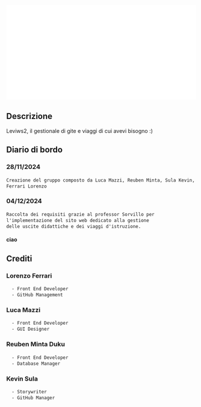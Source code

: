 ![Logo (Wh)](https://github.com/g0ldo/First-Order/blob/63889abfb27aa5248d58bfadb6e6a8ec6dce8744/NL.png)

## Descrizione
  Leviws2, il gestionale di gite e viaggi di cui avevi bisogno :)



## Diario di bordo
  ### 28/11/2024
    Creazione del gruppo composto da Luca Mazzi, Reuben Minta, Sula Kevin, Ferrari Lorenzo

  ### 04/12/2024
    Raccolta dei requisiti grazie al professor Sorvillo per l'implementazione del sito web dedicato alla gestione 
    delle uscite didattiche e dei viaggi d'istruzione.
  #### ciao


## Crediti
  ### Lorenzo Ferrari 
      - Front End Developer
      - GitHub Management
  ### Luca Mazzi
      - Front End Developer
      - GUI Designer 
  ### Reuben Minta Duku
      - Front End Developer
      - Database Manager
  ### Kevin Sula
      - Storywriter
      - GitHub Manager
